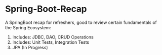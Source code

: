 # Spring-Boot-Recap
A SpringBoot recap for refreshers, good to review certain fundamentals of the Spring Ecosystem:
1. Includes: JDBC, DAO, CRUD Operations
2. Includes: Unit Tests, Integration Tests
3. JPA  (In Progress)
